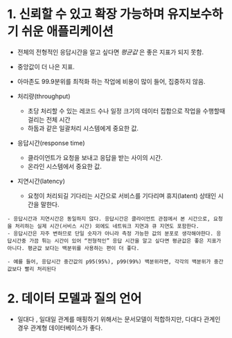 # 1. 신뢰할 수 있고 확장 가능하며 유지보수하기 쉬운 애플리케이션

- 전체의 전형적인 응답시간을 알고 싶다면 *평균값* 은 좋은 지표가 되지 못함.
- 중앙값이 더 나은 지표.
- 아마존도 99.9분위를 최적화 하는 작업에 비용이 많이 들어, 집중하지 않음.

- 처리량(throughput)
	- 초당 처리할 수 있는 레코드 수나 일정 크기의 데이터 집합으로 작업을 수행할때 걸리는 전체 시간 
 	- 하둡과 같은 일괄처리 시스템에게 중요한 값.

- 응답시간(response time)
	- 클라이언트가 요청을 보내고 응답을 받는 사이의 시간. 
	- 온라인 시스템에서 중요한 값.

- 지연시간(latency)
	- 요청이 처리되길 기다리는 시간으로 서비스를 기다리며 휴지(latent) 상태인 시간을 말한다.

```
- 응답시간과 지연시간은 동일하지 않다. 응답시간은 클라이언트 관점에서 본 시간으로, 요청을 처리하는 실제 시간(서비스 시간) 외에도 네트워크 지연과 큐 지연도 포함한다.
- 응답시간은 자주 변하므로 단일 숫자가 아니라 측정 가능한 값의 분포로 생각해야한다. 응답시간중 가끔 튀는 시간이 있어 “전형적인” 응답 시간을 알고 싶다면 평균값은 좋은 지표가 아니다. 평균값 보다는 백분위를 사용하는 편이 더 좋다. 

- 예를 들어, 응답시간 중간값의 p95(95%), p99(99%) 백분위라면, 각각의 백분위가 중간값보다 빨리 처리된다
```


# 2. 데이터 모델과 질의 언어
- 일대다 , 일대일 관계를 매핑하기 위해서는 문서모델이 적합하지만, 다대다 관계인 경우 관계형 데이터베이스가 좋다.
